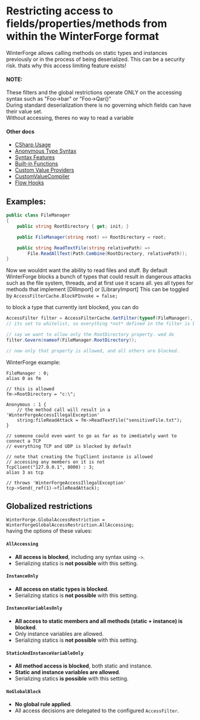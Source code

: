 # Restricting access to fields/properties/methods from within the WinterForge format
WinterForge allows calling methods on static types and instances previously or in the process of being deserialized.
This can be a security risk. thats why this access limiting feature exists!

#### NOTE:
These filters and the global restrictions operate ONLY on the accessing syntax such as "Foo->bar" or "Foo->Qar()"  
During standard deserialization there is no governing which fields can have their value set.  
Without accessing, theres no way to read a variable  

#### Other docs
- [CSharp Usage](CSharp_Usage.md)  
- [Anonymous Type Syntax](Anonymous_Type_Syntax.md)  
- [Syntax Features](Syntax_Features.md)  
- [Built-in Functions](WinterForge_Built-in_Functions.md)  
- [Custom Value Providers](CustomValueProvider_Examples.md)  
- [CustomValueCompiler](CustomValueCompiler.md)
- [Flow Hooks](FlowHooks.md) 

## Examples:
```cs
public class FileManager
{
    public string RootDirectory { get; init; }

    public FileManager(string root) => RootDirectory = root;

    public string ReadTextFile(string relativePath) =>
        File.ReadAllText(Path.Combine(RootDirectory, relativePath));
}
```


Now we wouldnt want the ability to read files and stuff.
By default WinterForge blocks a bunch of types that could result in dangerous attacks
such as the file system, threads, and at first use it scans all. yes all types 
for methods that implement [DllImport] or [LibraryImport]
This can be toggled by `AccessFilterCache.BlockPInvoke = false;`

to block a type that currently isnt blocked, you can do
```cs
AccessFilter filter = AccessFilterCache.GetFilter(typeof(FileManager), AccessFilterKind.Whitelist);
// its set to whitelist, so everything *not* defined in the filter is blocked.

// say we want to allow only the RootDirectory property. wed do
filter.Govern(nameof(FileManager.RootDirectory));

// now only that property is allowed, and all others are blocked.
```

WinterForge example:
``` 
FileManager : 0;
alias 0 as fm

// this is allowed
fm->RootDirectory = "c:\";

Anonymous : 1 {
    // the method call will result in a 'WinterForgeAccessIllegalException' 
    string:fileReadAttack = fm->ReadTextFile("sensitiveFile.txt");
}

// someone could even want to go as far as to imediately want to connect a TCP
// everything TCP and UDP is blocked by default

// note that creating the TcpClient instance is allowed
// accessing any members on it is not
TcpClient("127.0.0.1", 8000) : 3;
alias 3 as tcp

// throws 'WinterForgeAccessIllegalException'
tcp->Send(_ref(1)->fileReadAttack);
```


## Globalized restrictions
`WinterForge.GlobalAccessRestriction = WinterForgeGlobalAccessRestriction.AllAccessing;`  
having the options of these values:  
#### `AllAccessing`
- **All access is blocked**, including any syntax using `->`.
- Serializing statics is **not possible** with this setting.

#### `InstanceOnly`
- **All access on static types is blocked**.
- Serializing statics is **not possible** with this setting.

#### `InstanceVariablesOnly`
- **All access to static members and all methods (static + instance) is blocked**.
- Only instance variables are allowed.
- Serializing statics is **not possible** with this setting.

#### `StaticAndInstanceVariableOnly`
- **All method access is blocked**, both static and instance.
- **Static and instance variables are allowed**.
- Serializing statics **is possible** with this setting.

#### `NoGlobalBlock`
- **No global rule applied**.
- All access decisions are delegated to the configured `AccessFilter`.